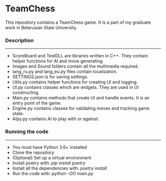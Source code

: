 # TeamChess

This repository contains a TeamChess game. It is a part of my graduate work in Belarusian State University.

### Description

------------

 - ScoreBoard and TestDLL are libraries written in C++. They contain helper functions for AI and move generating.
 - Images and Sound folders contain all the multimedia required.
 - lang_ru.py and lang_eu.py files contain localization.
 - SETTINGS.json is for saving settings.
 - Utils.py contains helper functions for creating UI and logging.
 - UI.py contains classes which are widgets. They are used in UI constructing.
 - Main.py contains methods that create UI and handle events. It is an entry point of the game.
 - Engine.py contains classes for validating moves and tracking game state.
 - AIpy.py contains AI to play with or against.

### Running the code

------------

 - You must have Python 3.6+ installed
 - Clone the repository
 - (Optional) Set up a virtual environment
 - Install poetry with: *pip install poetry*
 - Install all the dependencies with: *poetry install*
 - Run the code with: *python -OO main.py*